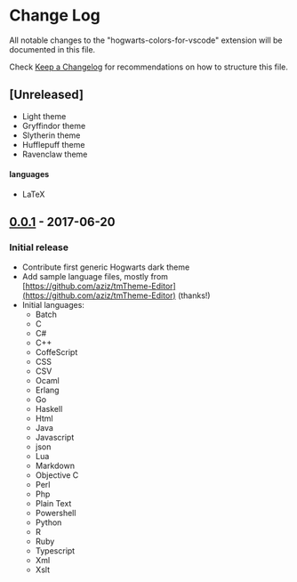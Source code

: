# Change Log

All notable changes to the "hogwarts-colors-for-vscode" extension will be documented in this file.

Check [Keep a Changelog](http://keepachangelog.com/) for recommendations on how to structure this file.

## [Unreleased]

- Light theme
- Gryffindor theme
- Slytherin theme
- Hufflepuff theme
- Ravenclaw theme

#### languages

- LaTeX

## [0.0.1] - 2017-06-20

### Initial release

- Contribute first generic Hogwarts dark theme
- Add sample language files, mostly from [https://github.com/aziz/tmTheme-Editor](https://github.com/aziz/tmTheme-Editor) (thanks!)
- Initial languages:
  - Batch
  - C
  - C#
  - C++
  - CoffeScript
  - CSS
  - CSV
  - Ocaml
  - Erlang
  - Go
  - Haskell
  - Html
  - Java
  - Javascript
  - json
  - Lua
  - Markdown
  - Objective C
  - Perl
  - Php
  - Plain Text
  - Powershell
  - Python
  - R
  - Ruby
  - Typescript
  - Xml
  - Xslt
  
[0.0.1]: https://github.com/xxxxx